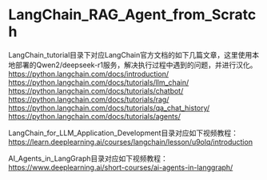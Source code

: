 # LangChain_RAG_Agent_from_Scratch
  
LangChain_tutorial目录下对应LangChain官方文档的如下几篇文章，这里使用本地部署的Qwen2/deepseek-r1服务，解决执行过程中遇到的问题，并进行汉化。  
https://python.langchain.com/docs/introduction/  
https://python.langchain.com/docs/tutorials/llm_chain/  
https://python.langchain.com/docs/tutorials/chatbot/  
https://python.langchain.com/docs/tutorials/rag/  
https://python.langchain.com/docs/tutorials/qa_chat_history/  
https://python.langchain.com/docs/tutorials/agents/  
  
LangChain_for_LLM_Application_Development目录对应如下视频教程：  
https://learn.deeplearning.ai/courses/langchain/lesson/u9olq/introduction  
  
AI_Agents_in_LangGraph目录对应如下视频教程：  
https://www.deeplearning.ai/short-courses/ai-agents-in-langgraph/  
